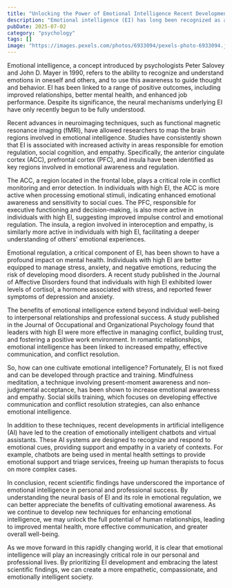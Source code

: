```yaml
---
title: "Unlocking the Power of Emotional Intelligence Recent Developments and Scientific Breakthroughs"
description: "Emotional intelligence (EI) has long been recognized as a crucial aspect of personal and professional success. Recent scientific findings have shed new light on the importance of EI, revealing its ..."
pubDate: 2025-07-02
category: "psychology"
tags: []
image: "https://images.pexels.com/photos/6933094/pexels-photo-6933094.jpeg?auto=compress&cs=tinysrgb&h=650&w=940"
---
```


Emotional intelligence, a concept introduced by psychologists Peter Salovey and John D. Mayer in 1990, refers to the ability to recognize and understand emotions in oneself and others, and to use this awareness to guide thought and behavior. EI has been linked to a range of positive outcomes, including improved relationships, better mental health, and enhanced job performance. Despite its significance, the neural mechanisms underlying EI have only recently begun to be fully understood.

Recent advances in neuroimaging techniques, such as functional magnetic resonance imaging (fMRI), have allowed researchers to map the brain regions involved in emotional intelligence. Studies have consistently shown that EI is associated with increased activity in areas responsible for emotion regulation, social cognition, and empathy. Specifically, the anterior cingulate cortex (ACC), prefrontal cortex (PFC), and insula have been identified as key regions involved in emotional awareness and regulation.

The ACC, a region located in the frontal lobe, plays a critical role in conflict monitoring and error detection. In individuals with high EI, the ACC is more active when processing emotional stimuli, indicating enhanced emotional awareness and sensitivity to social cues. The PFC, responsible for executive functioning and decision-making, is also more active in individuals with high EI, suggesting improved impulse control and emotional regulation. The insula, a region involved in interoception and empathy, is similarly more active in individuals with high EI, facilitating a deeper understanding of others' emotional experiences.

Emotional regulation, a critical component of EI, has been shown to have a profound impact on mental health. Individuals with high EI are better equipped to manage stress, anxiety, and negative emotions, reducing the risk of developing mood disorders. A recent study published in the Journal of Affective Disorders found that individuals with high EI exhibited lower levels of cortisol, a hormone associated with stress, and reported fewer symptoms of depression and anxiety.

The benefits of emotional intelligence extend beyond individual well-being to interpersonal relationships and professional success. A study published in the Journal of Occupational and Organizational Psychology found that leaders with high EI were more effective in managing conflict, building trust, and fostering a positive work environment. In romantic relationships, emotional intelligence has been linked to increased empathy, effective communication, and conflict resolution.

So, how can one cultivate emotional intelligence? Fortunately, EI is not fixed and can be developed through practice and training. Mindfulness meditation, a technique involving present-moment awareness and non-judgmental acceptance, has been shown to increase emotional awareness and empathy. Social skills training, which focuses on developing effective communication and conflict resolution strategies, can also enhance emotional intelligence.

In addition to these techniques, recent developments in artificial intelligence (AI) have led to the creation of emotionally intelligent chatbots and virtual assistants. These AI systems are designed to recognize and respond to emotional cues, providing support and empathy in a variety of contexts. For example, chatbots are being used in mental health settings to provide emotional support and triage services, freeing up human therapists to focus on more complex cases.

In conclusion, recent scientific findings have underscored the importance of emotional intelligence in personal and professional success. By understanding the neural basis of EI and its role in emotional regulation, we can better appreciate the benefits of cultivating emotional awareness. As we continue to develop new techniques for enhancing emotional intelligence, we may unlock the full potential of human relationships, leading to improved mental health, more effective communication, and greater overall well-being.

As we move forward in this rapidly changing world, it is clear that emotional intelligence will play an increasingly critical role in our personal and professional lives. By prioritizing EI development and embracing the latest scientific findings, we can create a more empathetic, compassionate, and emotionally intelligent society.